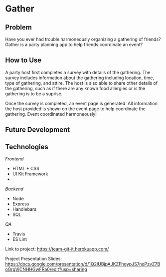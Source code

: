 # Gather

## Problem
Have you ever had trouble harmoneously organizing a gathering of friends?  Gather is a party planning app to help friends coordinate an event?

## How to Use

A party host first completes a survey with details of the gathering.  The survey includes information about the gathering including location, time, type of gathering, and attire.  The host is also able to share other details of the gathering, such as if there are any known food allergies or is the gathering is to be a suprise.  

Once the survey is completed, an event page is generated.  All information the host provided is shown on the event page to help coordinate the gathering.  Event coordinated harmoneously!

## Future Development

## Technologies
_Frontend_
- HTML + CSS
- UI Kit Framework
- 

_Backend_
- Node
- Express
- Handlebars
- SQL

_QA_
- Travis
- ES Lint



Link to project: https://team-git-it.herokuapp.com/

Project Presentation Slides: https://docs.google.com/presentation/d/1Q2IUBjpAJKZFhgypJS7noPzvZ7BoGrgVjCNHHGwFRa0/edit?usp=sharing 
